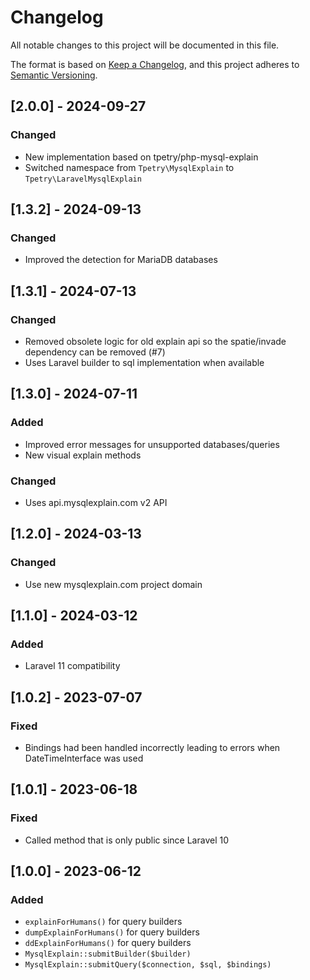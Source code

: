 # Changelog

All notable changes to this project will be documented in this file.

The format is based on [Keep a Changelog](https://keepachangelog.com/en/1.0.0/),
and this project adheres to [Semantic Versioning](https://semver.org/spec/v2.0.0.html).

## [2.0.0] - 2024-09-27
### Changed
* New implementation based on tpetry/php-mysql-explain
* Switched namespace from `Tpetry\MysqlExplain` to `Tpetry\LaravelMysqlExplain`

## [1.3.2] - 2024-09-13
### Changed
* Improved the detection for MariaDB databases

## [1.3.1] - 2024-07-13
### Changed
* Removed obsolete logic  for old explain api so the spatie/invade dependency can be removed (#7)
* Uses Laravel builder to sql implementation when available

## [1.3.0] - 2024-07-11
### Added
* Improved error messages for unsupported databases/queries
* New visual explain methods

### Changed
* Uses api.mysqlexplain.com v2 API

## [1.2.0] - 2024-03-13
### Changed
* Use new mysqlexplain.com project domain

## [1.1.0] - 2024-03-12
### Added
* Laravel 11 compatibility

## [1.0.2] - 2023-07-07
### Fixed
* Bindings had been handled incorrectly leading to errors when DateTimeInterface was used

## [1.0.1] - 2023-06-18
### Fixed
* Called method that is only public since Laravel 10

## [1.0.0] - 2023-06-12
### Added
* `explainForHumans()` for query builders
* `dumpExplainForHumans()` for query builders
* `ddExplainForHumans()` for query builders
* `MysqlExplain::submitBuilder($builder)`
* `MysqlExplain::submitQuery($connection, $sql, $bindings)`

